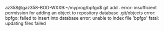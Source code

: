 az358@gaz358-BOD-WXX9:~/myprog/bpfgo$ git add .
error: insufficient permission for adding an object to repository database .git/objects
error: bpfgo: failed to insert into database
error: unable to index file 'bpfgo'
fatal: updating files failed

